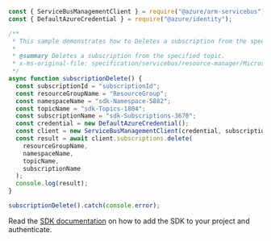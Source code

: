 ```javascript
const { ServiceBusManagementClient } = require("@azure/arm-servicebus");
const { DefaultAzureCredential } = require("@azure/identity");

/**
 * This sample demonstrates how to Deletes a subscription from the specified topic.
 *
 * @summary Deletes a subscription from the specified topic.
 * x-ms-original-file: specification/servicebus/resource-manager/Microsoft.ServiceBus/stable/2021-11-01/examples/Subscriptions/SBSubscriptionDelete.json
 */
async function subscriptionDelete() {
  const subscriptionId = "subscriptionId";
  const resourceGroupName = "ResourceGroup";
  const namespaceName = "sdk-Namespace-5882";
  const topicName = "sdk-Topics-1804";
  const subscriptionName = "sdk-Subscriptions-3670";
  const credential = new DefaultAzureCredential();
  const client = new ServiceBusManagementClient(credential, subscriptionId);
  const result = await client.subscriptions.delete(
    resourceGroupName,
    namespaceName,
    topicName,
    subscriptionName
  );
  console.log(result);
}

subscriptionDelete().catch(console.error);
```

Read the [SDK documentation](https://github.com/Azure/azure-sdk-for-js/blob/%40azure%2Farm-servicebus_6.0.0/sdk/servicebus/arm-servicebus/README.md) on how to add the SDK to your project and authenticate.
